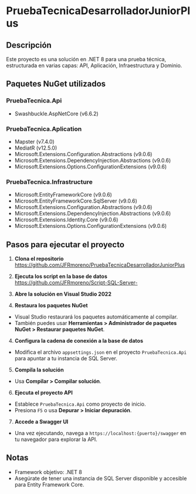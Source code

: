 # PruebaTecnicaDesarrolladorJuniorPlus

## Descripción

Este proyecto es una solución en .NET 8 para una prueba técnica, estructurada en varias capas: API, Aplicación, Infraestructura y Dominio.

## Paquetes NuGet utilizados

### PruebaTecnica.Api
- Swashbuckle.AspNetCore (v6.6.2)

### PruebaTecnica.Aplication
- Mapster (v7.4.0)
- MediatR (v12.5.0)
- Microsoft.Extensions.Configuration.Abstractions (v9.0.6)
- Microsoft.Extensions.DependencyInjection.Abstractions (v9.0.6)
- Microsoft.Extensions.Options.ConfigurationExtensions (v9.0.6)

### PruebaTecnica.Infrastructure
- Microsoft.EntityFrameworkCore (v9.0.6)
- Microsoft.EntityFrameworkCore.SqlServer (v9.0.6)
- Microsoft.Extensions.Configuration.Abstractions (v9.0.6)
- Microsoft.Extensions.DependencyInjection.Abstractions (v9.0.6)
- Microsoft.Extensions.Identity.Core (v9.0.6)
- Microsoft.Extensions.Options.ConfigurationExtensions (v9.0.6)

## Pasos para ejecutar el proyecto

1. **Clona el repositorio** https://github.com/JFRmoreno/PruebaTecnicaDesarrolladorJuniorPlus
2. **Ejecuta los script en la base de datos** https://github.com/JFRmoreno/Script-SQL-Server-
3. **Abre la solución en Visual Studio 2022**

4. **Restaura los paquetes NuGet**
- Visual Studio restaurará los paquetes automáticamente al compilar.
- También puedes usar __Herramientas > Administrador de paquetes NuGet > Restaurar paquetes NuGet__.

4. **Configura la cadena de conexión a la base de datos**
- Modifica el archivo `appsettings.json` en el proyecto `PruebaTecnica.Api` para apuntar a tu instancia de SQL Server.

5. **Compila la solución**
- Usa __Compilar > Compilar solución__.

6. **Ejecuta el proyecto API**
- Establece `PruebaTecnica.Api` como proyecto de inicio.
- Presiona `F5` o usa __Depurar > Iniciar depuración__.

7. **Accede a Swagger UI**
- Una vez ejecutando, navega a `https://localhost:{puerto}/swagger` en tu navegador para explorar la API.

## Notas

- Framework objetivo: .NET 8
- Asegúrate de tener una instancia de SQL Server disponible y accesible para Entity Framework Core.
